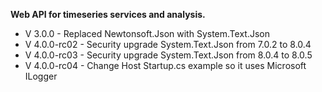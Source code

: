 ﻿**Web API for timeseries services and analysis.**

- V 3.0.0 - Replaced Newtonsoft.Json with System.Text.Json
- V 4.0.0-rc02 - Security upgrade System.Text.Json from 7.0.2 to 8.0.4
- V 4.0.0-rc03 - Security upgrade System.Text.Json from 8.0.4 to 8.0.5
- V 4.0.0-rc04 - Change Host Startup.cs example so it uses Microsoft ILogger


